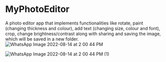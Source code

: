 # MyPhotoEditor
A photo editor app that implements functionalities like rotate, paint (changing thickness and colour), add text (changing size, colour and font), crop, change brightness/contrast
along with sharing and saving the image, which will be saved in a new folder.
![WhatsApp Image 2022-08-14 at 2 00 44 PM](https://user-images.githubusercontent.com/61506756/184529900-73cafab1-dccb-4fe5-a469-fa50fee9555e.jpeg)


![WhatsApp Image 2022-08-14 at 2 00 44 PM (1)](https://user-images.githubusercontent.com/61506756/184529909-f6f9eeea-79fb-4fc5-986b-9021ab8a6179.jpeg)
